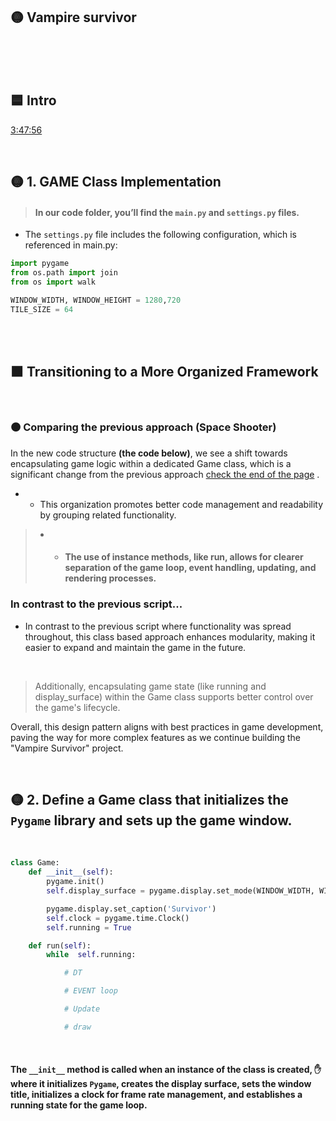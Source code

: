 ## 🟡 Vampire survivor

 <br>
<br>
<br>

## 🟦 Intro





[3:47:56](https://youtu.be/8OMghdHP-zs?si=Q9UgY9U1Et1Ck8mf&t=13676)

<br>

## 🟡  1. GAME Class Implementation

> #### In our code folder, you’ll find the `main.py` and `settings.py` files.

- The `settings.py` file includes the following configuration, which is referenced in main.py:

```python
import pygame
from os.path import join
from os import walk

WINDOW_WIDTH, WINDOW_HEIGHT = 1280,720
TILE_SIZE = 64
```

<br>
<br>


## 🟧 Transitioning to a More Organized Framework

<br>

### 🟤 Comparing the previous approach (Space Shooter)

In the new code structure **(the code below)**, we see a shift towards encapsulating game logic within a dedicated Game class, which is a significant change from the previous approach [check the end of the page](https://github.com/nadiamariduena/python-intro-2024-privat/blob/master/z_PYgame/spaceship_game/RE_game-CODE_17_Debut-game_create_Sounds.md) .

- - This organization promotes better code management and readability by grouping related functionality.

> - - #### The use of instance methods, like run, allows for clearer separation of the game loop, event handling, updating, and rendering processes.


### In contrast to the previous script...

- In contrast to the previous script where functionality was spread throughout, this class based approach enhances modularity, making it easier to expand and maintain the game in the future.

<br>

> Additionally, encapsulating game state (like running and display_surface) within the Game class supports better control over the game's lifecycle.

 Overall, this design pattern aligns with best practices in game development, paving the way for more complex features as we continue building the "Vampire Survivor" project.

<br>

## 🟡 2.  Define a Game class that initializes the `Pygame` library and sets up the game window.

<br>

```python
class Game:
    def __init__(self):
        pygame.init()
        self.display_surface = pygame.display.set_mode(WINDOW_WIDTH, WINDOW_HEIGHT)

        pygame.display.set_caption('Survivor')
        self.clock = pygame.time.Clock()
        self.running = True

    def run(self):
        while  self.running:

            # DT

            # EVENT loop

            # Update

            # draw
```

<br>

#### The `__init__` **method** is called when an instance of the class is created, ✋ where it initializes `Pygame`, creates the display surface, sets the window title, initializes a clock for frame rate management, and establishes a running state for the game loop.
